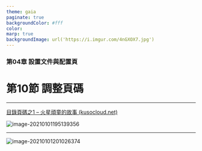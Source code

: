 ```yaml
---
theme: gaia
paginate: true
backgroundColor: #fff
color: 
marp: true
backgroundImage: url('https://i.imgur.com/4nGXOX7.jpg')
---
```

<style>
section h1 {
  color: #48011f
}
</style>

<!-- _class: lead -->

### 第04章 設置文件與配置頁
# 第10節 調整頁碼

---



[目錄頁碼之1 – 火星頑童的故事 (kusocloud.net)](https://kusocloud.net/2009/07/11/目錄頁碼之1/)

![image-20210101195139356](https://i.imgur.com/dcRULOh.png)

---



![image-20210101201026374](../../../Library/Application%20Support/typora-user-images/image-20210101201026374.png)